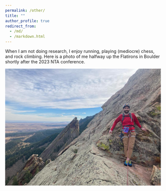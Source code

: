 ```yaml
---
permalink: /other/
title: ""
author_profile: true
redirect_from:
  - /md/
  - /markdown.html
---
```


When I am not doing research, I enjoy running, playing (mediocre) chess, and rock climbing. Here is a photo of me halfway up the Flatirons in Boulder shortly after the 2023 NTA conference.

![](/images/climbing.jpg)
